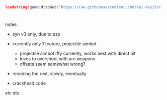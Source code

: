 ```lua
loadstring(game:HttpGet("https://raw.githubusercontent.com/rei-kes/Scripts/main/TypicalColors2/Main.lua"))()
```

#

notes:

* syn v3 only, due to esp

* currently only 1 feature, projectile aimbot
    * projectile aimbot iffy currently, works best with direct hit
    * loves to overshoot with arc weapons
    * offsets seem somewhat wrong?

* recoding the rest, slowly, eventually

* crackhead code

etc etc
